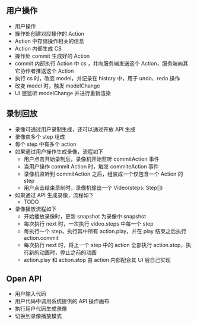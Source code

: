 ## 用户操作
* 用户操作
* 操作处创建对应操作的 Action
* Action 中存储操作相关的信息
* Action 内部生成 CS
* 操作处 commit 生成好的 Action
* commit 内部执行 Action 中 cs ，并向服务端发送这个 Action，服务端向其它协作者推送这个 Action
* 执行 cs 时，改变 model，并记录在 history 中，用于 undo、redo 操作
* 改变 model 时，触发 modelChange
* UI 层监听 modelChange 并进行重新渲染

## 录制回放
* 录像可通过用户录制生成，还可以通过开放 API 生成
* 录像由多个 step 组成
* 每个 step 中有多个 action
* 如果通过用户操作生成录像，流程如下
  * 用户点击开始录制后，录像机开始监听 commitAction 事件
  * 当用户操作 commit Action 时，触发 commiteAction 事件
  * 录像机监听到 commitAction 之后，组装成一个仅包含一个 Action 的 step
  * 用户点击结束录制时，录像机输出一个 Video(steps: Step[])
* 如果通过 API 生成录像，流程如下
  * TODO
* 录像播放流程如下
  * 开始播放录像时，更新 snapshot 为录像中 snapshot
  * 每次执行 next 时，一次执行 video.steps 中每一个 step
  * 每执行一个 step，执行其中所有 action.play，并在 play 结束之后执行 action.commit
  * 每次执行 next 时，将上一个 step 中的 action 全部执行 action.stop，执行新的动画时，停止之前的动画
  * action.play 和 action.stop 由 action 内部配合其 UI 层自己实现

## Open API
* 用户输入代码
* 用户代码中调用系统提供的 API 操作画布
* 执行用户代码生成录像
* 切换到录像播放模式